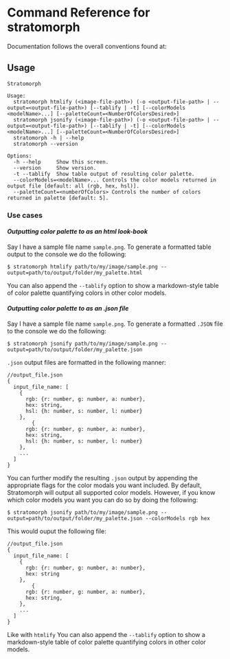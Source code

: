 # Command Reference for stratomorph

Documentation follows the overall conventions found at:

## Usage

```
Stratomorph

Usage:
  stratomorph htmlify (<image-file-path>) (-o <output-file-path> | --output=<output-file-path>) [--tablify | -t] [--colorModels <modelName>...] [--paletteCount=<NumberOfColorsDesired>]
  stratomorph jsonify (<image-file-path>) (-o <output-file-path> | --output=<output-file-path>) [--tablify | -t] [--colorModels <modelName>...] [--paletteCount=<NumberOfColorsDesired>]
  stratomorph -h | --help
  stratomorph --version

Options:
  -h --help     Show this screen.
  --version     Show version.
  -t --tablify  Show table output of resulting color palette.
  --colorModels=<modelName>... Controls the color models returned in output file [default: all (rgb, hex, hsl)].
  --paletteCount=<numberOfColors> Controls the number of colors returned in palette [default: 5].
```

### Use cases

#### _Outputting color palette to as an html look-book_

Say I have a sample file name `sample.png`. To generate a formatted table output
to the console we do the following:

```
$ stratomorph htmlify path/to/my/image/sample.png --output=path/to/output/folder/my_palette.html
```

You can also append the `--tablify` option to show a markdown-style table of color palette quantifying colors in other color models.

#### _Outputting color palette to as an .json file_

Say I have a sample file name `sample.png`. To generate a formatted `.JSON` file
to the console we do the following:

```
$ stratomorph jsonify path/to/my/image/sample.png --output=path/to/output/folder/my_palette.json
```

`.json` output files are formatted in the following manner:

```
//output_file.json
{
  input_file_name: [
    {
      rgb: {r: number, g: number, a: number},
      hex: string,
      hsl: {h: number, s: number, l: number}
    },
        {
      rgb: {r: number, g: number, a: number},
      hex: string,
      hsl: {h: number, s: number, l: number}
    },
    ...
  ]
}
```

You can further modify the resulting `.json` output by appending the appropriate
flags for the color modals you want included. By default, Stratomorph will output all supported color models. However, if you know which color models you want you can do so by doing the following:

```
$ stratomorph jsonify path/to/my/image/sample.png --output=path/to/output/folder/my_palette.json --colorModels rgb hex
```

This would ouput the following file:

```
//output_file.json
{
  input_file_name: [
    {
      rgb: {r: number, g: number, a: number},
      hex: string
    },
        {
      rgb: {r: number, g: number, a: number},
      hex: string,
    },
    ...
  ]
}
```

Like with `htmlify` You can also append the `--tablify` option to show a markdown-style table of color palette quantifying colors in other color models.

